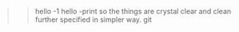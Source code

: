 
>>hello -1
>>hello -print
so the things are crystal clear and clean further specified in simpler way.
git
